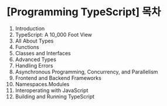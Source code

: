 # [Programming TypeScript] 목차

1. Introduction
2. TypeScript: A 10_000 Foot View
3. All About Types
4. Functions
5. Classes and Interfaces
6. Advanced Types
7. Handling Errors
8. Asynchronous Programming, Concurrency, and Parallelism
9. Frontend and Backend Frameworks
10. Namespaces.Modules
11. Interoperating with JavaScript
12. Building and Running TypeScript





